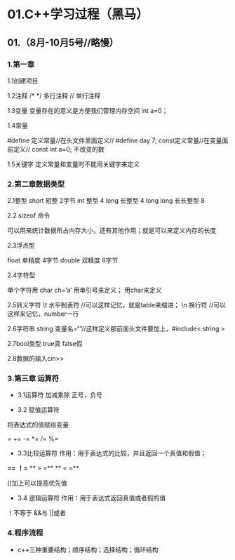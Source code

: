 # 01.C++学习过程（黑马）
## 01.（8月-10月5号//略慢）


### 1.第一章

1.1创建项目

1.2注释
/* */ 多行注释
// 单行注释

1.3变量
变量存在的意义是方便我们管理内存空间
int a=0；

1.4常量

#define 定义常量//在头文件里面定义// #define day 7;
const定义常量//在变量面前定义// const int a=0;
不改变的数

1.5关键字
定义常量和变量时不能用关键字来定义

### 2.第二章数据类型
2.1整型
short 短整 2字节
int 整型 4
long 长整型 4 
long long  长长整型 8

2.2 sizeof 命令

可以用来统计数据所占内存大小，还有其他作用；就是可以来定义内存的长度

2.3浮点型

float 单精度 4字节
double 双精度 8字节

2.4字符型

单个字符用 char ch=‘a’ 用单引号来定义； 用char来定义

2.5转义字符
\t 水平制表符   //可以这样记忆，就是table来缩进；
\n 换行符  //可以这样来记忆，number一行

2.6字符串
string 变量名=“”//这样定义那前面头文件要加上，#include< string >

2.7bool类型
true真
false假

2.8数据的输入cin>>
### 3.第三章 运算符



- 3.1运算符
加减乘除
正号，负号

- 3.2 赋值运算符

将表达式的值赋给变量

 =
 +=
 -=
 *=
 /=
 %=
 - 3.3比较运算符
作用：用于表达式的比较，并且返回一个真值和假值；

**==**
**！=**
** > =**
** < =**

()加上可以提高优先值

- 3.4 逻辑运算符
作用：用于表达式返回真值或者假的值

！不等于
&&与
||或者

### 4.程序流程

- c++三种重要结构；顺序结构；选择结构；循环结构







